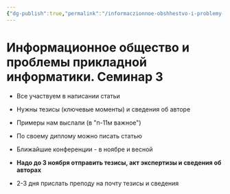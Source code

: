 ```yaml
---
{"dg-publish":true,"permalink":"/informaczionnoe-obshhestvo-i-problemy-prikladnoj-informatiki-seminar-3/"}
---
```


# Информационное общество и проблемы прикладной информатики. Семинар 3

- Все участвуем в написании статьи
- Нужны тезисы (ключевые моменты) и сведения об авторе

- Примеры нам выслали (в "п-11м важное")
- По своему диплому можно писать статью
- Ближайшие конференции - в ноябре и весной
- **Надо до 3 ноября отправить тезисы, акт экспертизы и сведения об авторах**
- 2-3 дня прислать преподу на почту тезисы и сведения